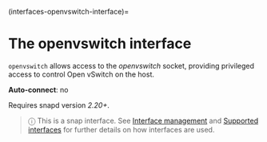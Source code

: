 (interfaces-openvswitch-interface)=
# The openvswitch interface

`openvswitch` allows access to the *openvswitch* socket, providing privileged access to control Open vSwitch on the host.

**Auto-connect**: no

Requires snapd version _2.20+_.

> ⓘ  This is a snap interface. See [Interface management](/) and [Supported interfaces](/interfaces/index) for further details on how interfaces are used.

